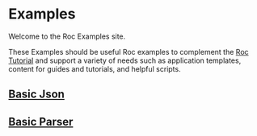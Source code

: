 # Examples

Welcome to the Roc Examples site. 

These Examples should be useful Roc examples to complement the [Roc Tutorial](https://www.roc-lang.org/tutorial) and support a variety of needs such as application templates, content for guides and tutorials, and helpful scripts.

## [Basic Json](/basic-json/README.html)

## [Basic Parser](/basic-parser/README.html)